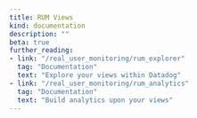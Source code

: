 ```yaml
---
title: RUM Views
kind: documentation
description: ""
beta: true
further_reading:
- link: "/real_user_monitoring/rum_explorer"
  tag: "Documentation"
  text: "Explore your views within Datadog"
- link: "/real_user_monitoring/rum_analytics"
  tag: "Documentation"
  text: "Build analytics upon your views"
---
```


